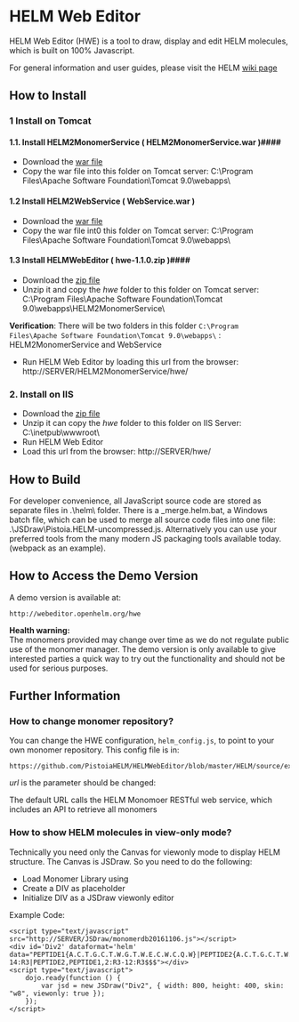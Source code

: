 # HELM Web Editor #
HELM Web Editor (HWE) is a tool to draw, display and edit HELM molecules, which is built on 100% Javascript.

For general information and user guides, please visit the HELM [wiki page](https://pistoiaalliance.atlassian.net/wiki/spaces/PUB/pages/35028994/HELM+Web-editor)

## How to Install ##

### 1 Install on Tomcat ###
#### 1.1. Install HELM2MonomerService ( HELM2MonomerService.war )####

- Download the [war file](https://github.com/PistoiaHELM/HELMMonomerService/releases) 
- Copy the war file into this folder on Tomcat server: C:\Program Files\Apache Software Foundation\Tomcat 9.0\webapps\

#### 1.2 Install HELM2WebService ( WebService.war ) ####
- Download the [war file](https://oss.sonatype.org/#nexus-search;quick~helm2-webservice) 
- Copy the war file int0 this folder on Tomcat server: C:\Program Files\Apache Software Foundation\Tomcat 9.0\webapps\

#### 1.3 Install HELMWebEditor ( hwe-1.1.0.zip )####
- Download the [zip file](https://github.com/PistoiaHELM/HELMWebEditor/releases/download/1.1.0/hwe-1.1.0.zip)
- Unzip it and copy the *hwe* folder to this folder on Tomcat server: C:\Program Files\Apache Software Foundation\Tomcat 9.0\webapps\HELM2MonomerService\

**Verification**:
There will be two folders in this folder `C:\Program Files\Apache Software Foundation\Tomcat 9.0\webapps\` : HELM2MonomerService and WebService

- Run HELM Web Editor by loading this url from the browser: http://SERVER/HELM2MonomerService/hwe/ 

### 2. Install on IIS ###
- Download the [zip file](https://github.com/PistoiaHELM/HELMWebEditor/releases)
- Unzip it can copy the *hwe* folder to this folder on IIS Server: C:\inetpub\wwwroot\
- Run HELM Web Editor
- Load this url from the browser: http://SERVER/hwe/


## How to Build ##
For developer convenience, all JavaScript source code are stored as separate files in .\helm\ folder.
There is a _merge.helm.bat, a Windows batch file, which can be used to merge all source code files into one file: .\JSDraw\Pistoia.HELM-uncompressed.js. Alternatively you can use your preferred tools from the many modern JS packaging tools available today. (webpack as an example).


## How to Access the Demo Version ##

A demo version is available at:  

`http://webeditor.openhelm.org/hwe`
  
**Health warning:**  
The monomers provided may change over time as we do not regulate public use of the monomer manager. The demo version is only available to give interested parties a quick way to try out the functionality and should not be used for serious purposes. 

## Further Information ##


### How to change monomer repository? ###
You can change the HWE configuration, `helm_config.js`, to point to your own monomer repository. 
This config file is in: 

    https://github.com/PistoiaHELM/HELMWebEditor/blob/master/HELM/source/examples/helm_config.js

*url* is the parameter should be changed:

The default URL calls the HELM Monomoer RESTful web service, which includes an API to retrieve all monomers


### How to show HELM molecules in view-only mode? ###

Technically you need only the Canvas for viewonly mode to display HELM structure. The Canvas is JSDraw. So you need to do the following:

- Load Monomer Library using <script type=’text/javascipt’ src=’….’></script>
- Create a DIV as placeholder
- Initialize DIV as a JSDraw viewonly editor


Example Code:


```
<script type="text/javascript" src="http://SERVER/JSDraw/monomerdb20161106.js"></script>
<div id='Div2' dataformat='helm' data="PEPTIDE1{A.C.T.G.C.T.W.G.T.W.E.C.W.C.Q.W}|PEPTIDE2{A.C.T.G.C.T.W.G.T.W.E.Q}$PEPTIDE1,PEPTIDE1,5:R3-14:R3|PEPTIDE2,PEPTIDE1,2:R3-12:R3$$$"></div>
<script type="text/javascript">
    dojo.ready(function () {
        var jsd = new JSDraw("Div2", { width: 800, height: 400, skin: "w8", viewonly: true });
    });
</script>
```

